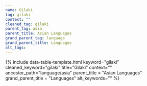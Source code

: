 ```yaml
---
name: Gilaki
tag: gilaki
context: ""
cleaned_tag: gilaki
parent_tag: asia
parent_title: Asian Languages
grand_parent_tag: language
grand_parent_title: Languages
alt_tags: 
---
```


{% include data-table-template.html 
  keyword="gilaki" 
  cleaned_keyword="gilaki" 
  title="Gilaki"
  context=""
  ancestor_path="language/asia" 
  parent_title = "Asian Languages"
  grand_parent_title = "Languages"
  alt_keywords=""
%}

